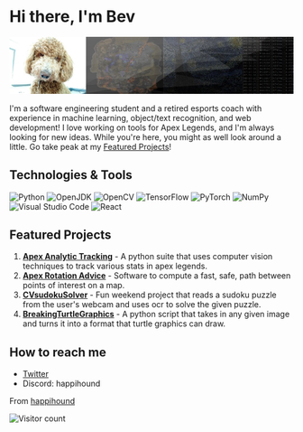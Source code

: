 # Hi there, I'm Bev 

<p align="center">
  <img src="https://github.com/happihound/happihound/blob/main/banner.jpg" alt="Header Image" />
</p>

I'm a software engineering student and a retired esports coach with experience in machine learning, object/text recognition, and web development! I love working on tools for Apex Legends, and I'm always looking for new ideas. While you're here, you might as well look around a little. Go take peak at my [Featured Projects](#featured-projects)!

## Technologies & Tools

![Python](https://img.shields.io/static/v1?style=for-the-badge&message=Python&color=3776AB&logo=Python&logoColor=FFFFFF&label=)
![OpenJDK](https://img.shields.io/static/v1?style=for-the-badge&message=OpenJDK&color=222222&logo=OpenJDK&logoColor=FFFFFF&label=)
![OpenCV](https://img.shields.io/static/v1?style=for-the-badge&message=OpenCV&color=5C3EE8&logo=OpenCV&logoColor=FFFFFF&label=)
![TensorFlow](https://img.shields.io/static/v1?style=for-the-badge&message=TensorFlow&color=FF6F00&logo=TensorFlow&logoColor=FFFFFF&label=)
![PyTorch](https://img.shields.io/static/v1?style=for-the-badge&message=PyTorch&color=EE4C2C&logo=PyTorch&logoColor=FFFFFF&label=)
![NumPy](https://img.shields.io/static/v1?style=for-the-badge&message=NumPy&color=013243&logo=NumPy&logoColor=FFFFFF&label=)
![Visual Studio Code](https://img.shields.io/static/v1?style=for-the-badge&message=Visual+Studio+Code&color=007ACC&logo=Visual+Studio+Code&logoColor=FFFFFF&label=)
![React](https://img.shields.io/badge/-ReactJs-61DAFB?logo=react&logoColor=white&style=for-the-badge)



## Featured Projects
1. **[Apex Analytic Tracking](https://github.com/happihound/Apex-Analysis-Toolset)** - A python suite that uses computer vision techniques to track various stats in apex legends.
2. **[Apex Rotation Advice](https://github.com/happihound/apex-rotation-advice)** - Software to compute a fast, safe, path between points of interest on a map.
3. **[CVsudokuSolver](https://github.com/happihound/CVsudokuSolver)** - Fun weekend project that reads a sudoku puzzle from the user's webcam and uses ocr to solve the given puzzle. 
4. **[BreakingTurtleGraphics](https://github.com/happihound/breakingTurtleGraphics)** - A python script that takes in any given image and turns it into a format that turtle graphics can draw.


## How to reach me

- [Twitter](https://twitter.com/happihound)
- Discord: happihound

From [happihound](https://github.com/happihound)

![Visitor count](https://hits.seeyoufarm.com/api/count/incr/badge.svg?url=https%3A%2F%2Fgithub.com%2Fhappihound&count_bg=%23000000&title_bg=%23555555&icon=&icon_color=%23E7E7E7&title=Views&edge_flat=false)
